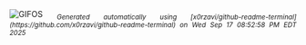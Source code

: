 <div align="justify">
<picture>
    <source media="(prefers-color-scheme: dark)" srcset="https://i.ibb.co/1J207Pfg/output-gif.gif">
    <source media="(prefers-color-scheme: light)" srcset="https://i.ibb.co/1J207Pfg/output-gif.gif">
    <img alt="GIFOS" src="https://i.ibb.co/1J207Pfg/output-gif.gif">
</picture>
<sub><i>Generated automatically using [x0rzavi/github-readme-terminal](https://github.com/x0rzavi/github-readme-terminal) on Wed Sep 17 08:52:58 PM EDT 2025</i></sub>
</div>

<!--  -->